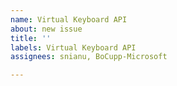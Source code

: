 ```yaml
---
name: Virtual Keyboard API
about: new issue
title: ''
labels: Virtual Keyboard API
assignees: snianu, BoCupp-Microsoft

---
```



